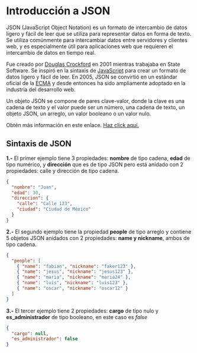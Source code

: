 # Introducción a JSON

JSON (JavaScript Object Notation) es un formato de intercambio de datos ligero y fácil de leer que se utiliza para representar datos en forma de texto. Se utiliza comúnmente para intercambiar datos entre servidores y clientes web, y es especialmente útil para aplicaciones web que requieren el intercambio de datos en tiempo real.

Fue creado por [Douglas Crockford](https://es.wikipedia.org/wiki/Douglas_Crockford) en 2001 mientras trabajaba en State Software. Se inspiró en la sintaxis de [JavaScript](https://developer.mozilla.org/es/docs/Web/JavaScript) para crear un formato de datos ligero y fácil de leer. En 2005, JSON se convirtió en un estándar oficial de la [ECMA](https://developer.mozilla.org/es/docs/Glossary/ECMAScript) y desde entonces ha sido ampliamente adoptado en la industria del desarrollo web.

Un objeto JSON se compone de pares clave-valor, donde la clave es una cadena de texto y el valor puede ser un número, una cadena de texto, un objeto JSON, un arreglo, un valor booleano o un valor nulo.

Obtén más información en este enlace. [Haz click aquí.](https://developer.mozilla.org/es/docs/Web/JavaScript/Reference/Global_Objects/JSON)

## Sintaxis de JSON

**1.-** El primer ejemplo tiene 3 propiedades: **nombre** de tipo cadena, **edad** de tipo numérico, y **dirección** que es de tipo JSON pero está anidado con 2 propiedades: calle y dirección de tipo cadena.

```json
{
  "nombre": "Juan",
  "edad": 30,
  "direccion": {
    "calle": "Calle 123",
    "ciudad": "Ciudad de México"
  }
}
```

**2.-** El segundo ejemplo tiene la propiedad **people** de tipo arreglo y contiene 5 objetos JSON anidados con 2 propiedades: **name y nickname**, ambos de tipo cadena.

```json
{
  "people": [
    { "name": "fabian", "nickname": "faker123" },
    { "name": "jesus", "nickname": "jesus123" },
    { "name": "maria", "nickname": "maria24" },
    { "name": "luis", "nickname": "luis123" },
    { "name": "oscar", "nickname": "oscar12" }
  ]
}
```

**3.-** El tercer ejemplo tiene 2 propiedades: **cargo** de tipo nulo y **es_administrador** de tipo booleano, en este caso es _false_

```json
{
  "cargo": null,
  "es_administrador": false
}
```



